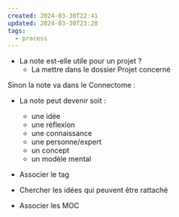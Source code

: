 ```yaml
---
created: 2024-03-30T22:41
updated: 2024-03-30T23:28
tags:
  - process
---
```

- La note est-elle utile pour un projet ?
	- La mettre dans le dossier Projet concerné

Sinon la note va dans le Connectome :
- La note peut devenir soit : 
	- une idée
	- une réflexion
	- une connaissance
	- une personne/expert
	- un concept
	- un modèle mental

- Associer le tag
- Chercher les idées qui peuvent être rattaché
- Associer les MOC
